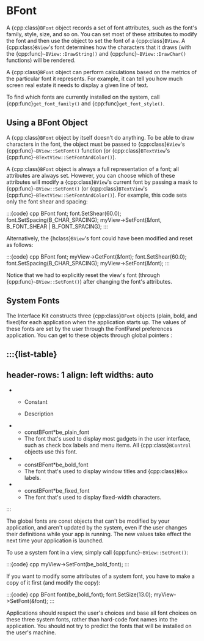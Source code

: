# BFont

A {cpp:class}`BFont` object records a set of font attributes, such as the
font's family, style, size, and so on. You can set most of these attributes
to modify the font and then use the object to set the font of a
{cpp:class}`BView`. A {cpp:class}`BView`'s font determines how the
characters that it draws (with the {cpp:func}`~BView::DrawString()` and
{cpp:func}`~BView::DrawChar()` functions) will be rendered.

A {cpp:class}`BFont` object can perform calculations based on the metrics
of the particular font it represents. For example, it can tell you how much
screen real estate it needs to display a given line of text.

To find which fonts are currently installed on the system, call
{cpp:func}`get_font_family()` and {cpp:func}`get_font_style()`.

## Using a BFont Object

A {cpp:class}`BFont` object by itself doesn't do anything. To be able to
draw characters in the font, the object must be passed to
{cpp:class}`BView`'s {cpp:func}`~BView::SetFont()` function (or
{cpp:class}`BTextView`'s {cpp:func}`~BTextView::SetFontAndColor()`).

A {cpp:class}`BFont` object is always a full representation of a font; all
attributes are always set. However, you can choose which of these
attributes will modify a {cpp:class}`BView`'s current font by passing a
mask to {cpp:func}`~BView::SetFont()` (or {cpp:class}`BTextView`'s
{cpp:func}`~BTextView::SetFontAndColor()`). For example, this code sets
only the font shear and spacing:

:::{code} cpp
BFont font;
font.SetShear(60.0);
font.SetSpacing(B_CHAR_SPACING);
myView->SetFont(&font, B_FONT_SHEAR | B_FONT_SPACING);
:::

Alternatively, the {hclass}`BView`'s font could have been modified and
reset as follows:

:::{code} cpp
BFont font;
myView->GetFont(&font);
font.SetShear(60.0);
font.SetSpacing(B_CHAR_SPACING);
myView->SetFont(&font);
:::

Notice that we had to explicitly reset the view's font (through
{cpp:func}`~BView::SetFont()`) after changing the font's attributes.

## System Fonts

The Interface Kit constructs three {cpp:class}`BFont` objects (plain,
bold, and fixed)for each application when the application starts up. The
values of these fonts are set by the user through the FontPanel preferences
application. You can get to these objects through global pointers :

:::{list-table}
---
header-rows: 1
align: left
widths: auto
---
-
	- Constant

	- Description

-
	- constBFont*be_plain_font
	- The font that's used to display most gadgets in the user interface, such
		as check box labels and menu items. All {cpp:class}`BControl` objects use
		this font.
-
	- constBFont*be_bold_font
	- The font that's used to display window titles and {cpp:class}`BBox`
		labels.
-
	- constBFont*be_fixed_font
	- The font that's used to display fixed-width characters.

:::

The global fonts are const objects that can't be modified by your
application, and aren't updated by the system, even if the user changes
their definitions while your app is running. The new values take effect the
next time your application is launched.

To use a system font in a view, simply call {cpp:func}`~BView::SetFont()`:

:::{code} cpp
myView->SetFont(be_bold_font);
:::

If you want to modify some attributes of a system font, you have to make a
copy of it first (and modify the copy):

:::{code} cpp
BFont font(be_bold_font);
font.SetSize(13.0);
myView->SetFont(&font);
:::

Applications should respect the user's choices and base all font choices
on these three system fonts, rather than hard-code font names into the
application. You should not try to predict the fonts that will be installed
on the user's machine.
